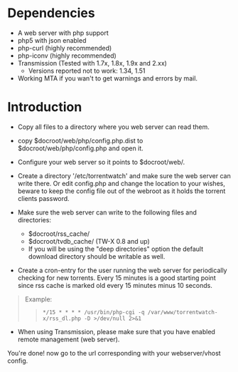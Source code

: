 # Dependencies #

  * A web server with php support
  * php5 with json enabled
  * php-curl (highly recommended)
  * php-iconv (highly recommended)
  * Transmission (Tested with 1.7x, 1.8x, 1.9x and 2.xx)
    * Versions reported not to work: 1.34, 1.51
  * Working MTA if you wan't to get warnings and errors by mail.

# Introduction #

  * Copy all files to a directory where you web server can read them.
  * copy $docroot/web/php/config.php.dist to $docroot/web/php/config.php and open it.
  * Configure your web server so it points to $docroot/web/.
  * Create a directory '/etc/torrentwatch' and make sure the web server can write there. Or edit config.php and change the location to your wishes, beware to keep the config file out of the webroot as it holds the torrent clients password.
  * Make sure the web server can write to the following files and directories:
    * $docroot/rss\_cache/
    * $docroot/tvdb\_cache/ (TW-X 0.8 and up)
    * If you will be using the "deep directories" option the default download directory should be writable as well.

  * Create a cron-entry for the user running the web server for periodically checking for new torrents. Every 15 minutes is a good starting point since rss cache is marked old every 15 minutes minus 10 seconds.
> Example:
> > `*/15 * * * * /usr/bin/php-cgi -q /var/www/torrentwatch-x/rss_dl.php -D >/dev/null 2>&1`
  * When using Transmission, please make sure that you have enabled remote management (web server).

You're done! now go to the url corresponding with your webserver/vhost config.